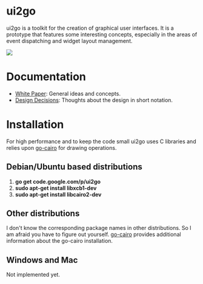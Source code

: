 # ui2go

ui2go is a toolkit for the creation of graphical user
interfaces. It is a prototype that features some
interesting concepts, especially in the areas of event
dispatching and widget layout management.

![](http://www.projectory.de/ui2go/paint-small.png)


# Documentation

* [White Paper](http://www.projectory.de/ui2go/whitepaper/index.html): General ideas and concepts.
* [Design Decisions](http://www.projectory.de/ui2go/designdecisions/designdecisions.html): Thoughts about the design in short notation. 


# Installation

For high performance and to keep the code small ui2go uses
C libraries and relies upon [go-cairo](https://github.com/ungerik/go-cairo)
for drawing operations.

## Debian/Ubuntu based distributions

1. **go get code.google.com/p/ui2go**
2. **sudo apt-get install libxcb1-dev**
3. **sudo apt-get install libcairo2-dev**

## Other distributions

I don't know the corresponding package names in other
distributions. So I am afraid you have to figure out
yourself. [go-cairo](https://github.com/ungerik/go-cairo)
provides additional information about the go-cairo
installation.

## Windows and Mac

Not implemented yet. 

